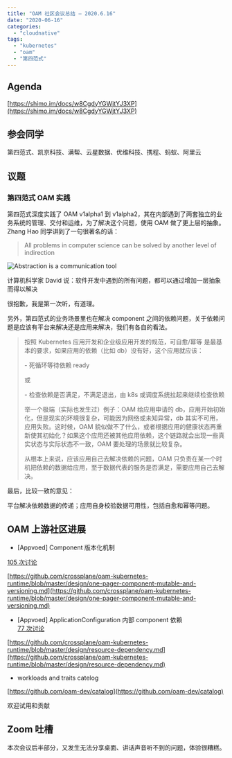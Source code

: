 ```yaml
---
title: "OAM 社区会议总结 – 2020.6.16"
date: "2020-06-16"
categories: 
  - "cloudnative"
tags: 
  - "kubernetes"
  - "oam"
  - "第四范式"
---
```


## Agenda

[https://shimo.im/docs/w8CgdyYGWjtYJ3XP](https://shimo.im/docs/w8CgdyYGWjtYJ3XP)

## 参会同学

第四范式、凯京科技、满帮、云星数据、优维科技、携程、蚂蚁、阿里云

## 议题

### 第四范式 OAM 实践

第四范式深度实践了 OAM v1alpha1 到 v1alpha2，其在内部遇到了两套独立的业务系统的管理、交付和运维，为了解决这个问题，使用 OAM 做了更上层的抽象。Zhang Hao 同学讲到了一句很著名的话：

> All problems in computer science can be solved by another level of indirection

![Abstraction is a communication tool](https://image.slidesharecdn.com/abstractionisacommunicationtool-150807024009-lva1-app6891/95/abstraction-is-a-communication-tool-6-638.jpg?cb=1438915399)

计算机科学家 David 说：软件开发中遇到的所有问题，都可以通过增加一层抽象而得以解决

很抱歉，我是第一次听，有道理。

另外，第四范式的业务场景里也在解决 component 之间的依赖问题，关于依赖问题是应该有平台来解决还是应用来解决，我们有各自的看法。

> 按照 Kubernetes 应用开发和企业级应用开发的规范，可自愈/幂等 是最基本的要求，如果应用的依赖（比如 db）没有好，这个应用就应该：
> 
> \- 死循环等待依赖 ready
> 
> 或
> 
> \- 检查依赖是否满足，不满足退出，由 k8s 或调度系统拉起来继续检查依赖
> 
> 举一个极端（实际也发生过）例子：OAM 给应用申请的 db，应用开始初始化，但是现实的环境很复杂，可能因为网络或未知异常，db 其实不可用，应用失败。这时候，OAM 貌似做不了什么，或者根据应用的健康状态再重新使其初始化？如果这个应用还被其他应用依赖，这个链路就会出现一些真实状态与实际状态不一致，OAM 要处理的场景就比较复杂。
> 
> 从根本上来说，应该应用自己去解决依赖的问题，OAM 只负责在某一个时机把依赖的数据给应用，至于数据代表的服务是否满足，需要应用自己去解决。

最后，比较一致的意见：

平台解决依赖数据的传递；应用自身校验数据可用性，包括自愈和幂等问题。

## OAM 上游社区进展

- \[Appvoed\] Component 版本化机制

[105 次讨论](https://github.com/crossplane/oam-kubernetes-runtime/pull/29)

[https://github.com/crossplane/oam-kubernetes-runtime/blob/master/design/one-pager-component-mutable-and-versioning.md](https://github.com/crossplane/oam-kubernetes-runtime/blob/master/design/one-pager-component-mutable-and-versioning.md)

- \[Appvoed\] ApplicationConfiguration 内部 component 依赖  
    [77 次讨论](https://github.com/crossplane/oam-kubernetes-runtime/pull/24)

[https://github.com/crossplane/oam-kubernetes-runtime/blob/master/design/resource-dependency.md](https://github.com/crossplane/oam-kubernetes-runtime/blob/master/design/resource-dependency.md)

- workloads and traits catelog

[https://github.com/oam-dev/catalog](https://github.com/oam-dev/catalog)

欢迎试用和贡献

## Zoom 吐槽

本次会议后半部分，又发生无法分享桌面、讲话声音听不到的问题，体验很糟糕。
